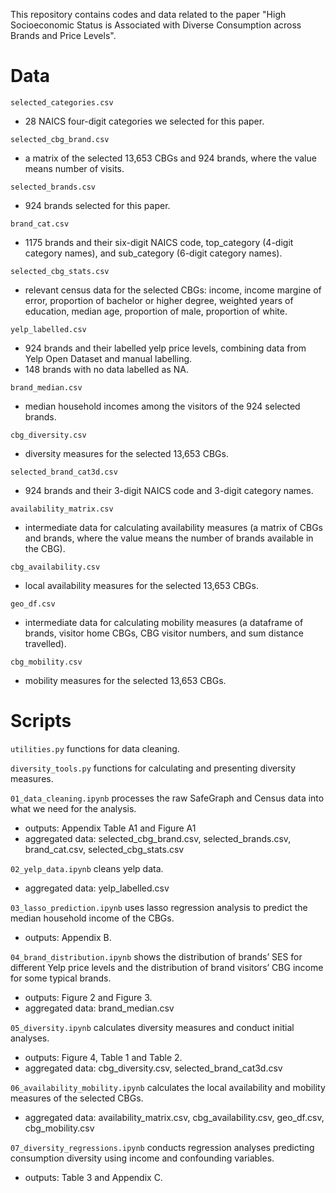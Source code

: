 This repository contains codes and data related to the paper "High Socioeconomic Status is Associated with Diverse Consumption across Brands and Price Levels".

# Data

`selected_categories.csv`

- 28 NAICS four-digit categories we selected for this paper.

`selected_cbg_brand.csv`
- a matrix of the selected 13,653 CBGs and 924 brands, where the value means number of visits.

`selected_brands.csv`
- 924 brands selected for this paper.

`brand_cat.csv`

- 1175 brands and their six-digit NAICS code, top_category (4-digit category names), and sub_category (6-digit category names).

`selected_cbg_stats.csv`
- relevant census data for the selected CBGs: income, income margine of error, proportion of bachelor or higher degree, weighted years of education, median age, proportion of male, proportion of white.

`yelp_labelled.csv`
- 924 brands and their labelled yelp price levels, combining data from Yelp Open Dataset and manual labelling.
- 148 brands with no data labelled as NA.

`brand_median.csv`
- median household incomes among the visitors of the 924 selected brands.

`cbg_diversity.csv`
- diversity measures for the selected 13,653 CBGs.

`selected_brand_cat3d.csv`
- 924 brands and their 3-digit NAICS code and 3-digit category names. 

`availability_matrix.csv`
- intermediate data for calculating availability measures (a matrix of CBGs and brands, where the value means the number of brands available in the CBG).

`cbg_availability.csv`
- local availability measures for the selected 13,653 CBGs.

`geo_df.csv`
- intermediate data for calculating mobility measures (a dataframe of brands, visitor home CBGs, CBG visitor numbers, and sum distance travelled).

`cbg_mobility.csv`
- mobility measures for the selected 13,653 CBGs.

# Scripts

`utilities.py` functions for data cleaning.

`diversity_tools.py` functions for calculating and presenting diversity measures.

`01_data_cleaning.ipynb` processes the raw SafeGraph and Census data into what we need for the analysis.
- outputs: Appendix Table A1 and Figure A1
- aggregated data: selected_cbg_brand.csv, selected_brands.csv, brand_cat.csv, selected_cbg_stats.csv

`02_yelp_data.ipynb` cleans yelp data.
- aggregated data: yelp_labelled.csv

`03_lasso_prediction.ipynb`  uses lasso regression analysis to predict the median household income of the CBGs.
- outputs: Appendix B.

`04_brand_distribution.ipynb` shows the distribution of brands’ SES for different Yelp price levels and the distribution of brand visitors’ CBG income for some typical brands.
- outputs: Figure 2 and Figure 3.
- aggregated data: brand_median.csv

`05_diversity.ipynb` calculates diversity measures and conduct initial analyses.
- outputs: Figure 4, Table 1 and Table 2.
- aggregated data: cbg_diversity.csv, selected_brand_cat3d.csv

`06_availability_mobility.ipynb` calculates the local availability and mobility measures of the selected CBGs.
- aggregated data: availability_matrix.csv, cbg_availability.csv, geo_df.csv, cbg_mobility.csv

`07_diversity_regressions.ipynb` conducts regression analyses predicting consumption diversity using income and confounding variables.
- outputs: Table 3 and Appendix C.

